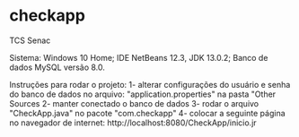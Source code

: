 # checkapp
TCS Senac

Sistema: 
Windows 10 Home; 
IDE NetBeans 12.3, JDK 13.0.2;
Banco de dados MySQL versão 8.0.

Instruções para rodar o projeto:
1- alterar configurações do usuário e senha do banco de dados no arquivo: "application.properties" na pasta "Other Sources
2- manter conectado o banco de dados
3- rodar o arquivo "CheckApp.java" no pacote "com.checkapp"
4- colocar a seguinte página no navegador de internet: http://localhost:8080/CheckApp/inicio.jr

